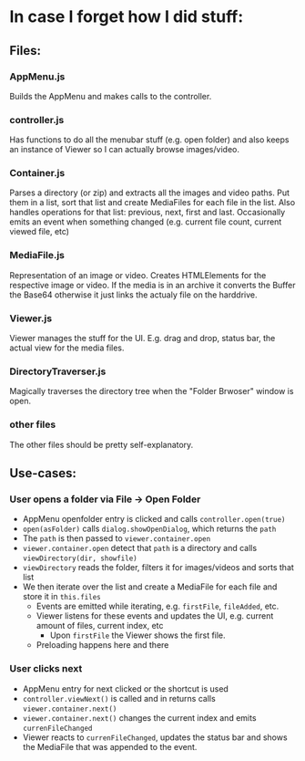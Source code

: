 # In case I forget how I did stuff:

## Files:

### AppMenu.js
Builds the AppMenu and makes calls to the controller.

### controller.js
Has functions to do all the menubar stuff (e.g. open folder) and also keeps an instance of Viewer so I can actually browse images/video.

### Container.js
Parses a directory (or zip) and extracts all the images and video paths. Put them in a list, sort that list and create MediaFiles for each file in the list. Also handles operations for that list: previous, next, first and last. Occasionally emits an event when something changed (e.g. current file count, current viewed file, etc)

### MediaFile.js
Representation of an image or video. Creates HTMLElements for the respective image or video. If the media is in an archive it converts the Buffer the Base64 otherwise it just links the actualy file on the harddrive.

### Viewer.js
Viewer manages the stuff for the UI. E.g. drag and drop, status bar, the actual view for the media files.

### DirectoryTraverser.js
Magically traverses the directory tree when the "Folder Brwoser" window is open.

### other files
The other files should be pretty self-explanatory.

## Use-cases:
### User opens a folder via File -> Open Folder
* AppMenu openfolder entry is clicked and calls `controller.open(true)`
* `open(asFolder)` calls `dialog.showOpenDialog`, which returns the `path`
* The `path` is then passed to `viewer.container.open`
* `viewer.container.open` detect that `path` is a directory and calls `viewDirectory(dir, showfile)`
* `viewDirectory` reads the folder, filters it for images/videos and sorts that list
* We then iterate over the list and create a MediaFile for each file and store it in `this.files`
  * Events are emitted while iterating, e.g. `firstFile`, `fileAdded`, etc.
  * Viewer listens for these events and updates the UI, e.g. current amount of files, current index, etc
    * Upon `firstFile` the Viewer shows the first file.
  * Preloading happens here and there

### User clicks next
* AppMenu entry for next clicked or the shortcut is used
* `controller.viewNext()` is called and in returns calls `viewer.container.next()`
* `viewer.container.next()` changes the current index and emits `currenFileChanged`
* Viewer reacts to `currenFileChanged`, updates the status bar and shows the MediaFile that was appended to the event.